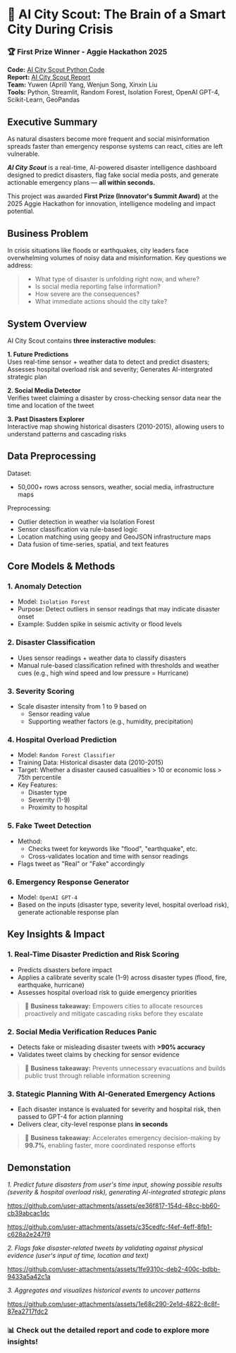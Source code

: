# 🌆 AI City Scout: The Brain of a Smart City During Crisis
  
### 🏆 First Prize Winner - Aggie Hackathon 2025

**Code:** [AI City Scout Python Code](https://github.com/YuwenAprilYang/AI-City-Scout/blob/0cb622488b10c9dcc4dc48572691838828ebc2bd/app.py)  
**Report:** [AI City Scout Report](https://github.com/YuwenAprilYang/AI-City-Scout/blob/0cb622488b10c9dcc4dc48572691838828ebc2bd/AI%20City%20Scout%20Report.pdf)  
**Team:** Yuwen (April) Yang, Wenjun Song, Xinxin Liu  
**Tools:** Python, Streamlit, Random Forest, Isolation Forest, OpenAI GPT-4, Scikit-Learn, GeoPandas  

## Executive Summary
As natural disasters become more frequent and social misinformation spreads faster than emergency response systems can react, cities are left vulnerable.  
  
**_AI City Scout_** is a real-time, AI-powered disaster intelligence dashboard designed to predict disasters, flag fake social media posts, and generate actionable emergency plans — **all within seconds.**  
  
This project was awarded **First Prize (Innovator's Summit Award)** at the 2025 Aggie Hackathon for innovation, intelligence modeling and impact potential.

## Business Problem
In crisis situations like floods or earthquakes, city leaders face overwhelming volumes of noisy data and misinformation. Key questions we address:  
> - What type of disaster is unfolding right now, and where?  
> - Is social media reporting false information?  
> - How severe are the consequences?  
> - What immediate actions should the city take?

## System Overview
AI City Scout contains **three insteractive modules:**  
  
**1. Future Predictions**  
Uses real-time sensor + weather data to detect and predict disasters; Assesses hospital overload risk and severity; Generates AI-intergrated strategic plan
  
**2. Social Media Detector**  
Verifies tweet claiming a disaster by cross-checking sensor data near the time and location of the tweet
  
**3. Past Disasters Explorer**  
Interactive map showing historical disasters (2010-2015), allowing users to understand patterns and cascading risks

## Data Preprocessing
Dataset: 
- 50,000+ rows across sensors, weather, social media, infrastructure maps  
  
Preprocessing:  
- Outlier detection in weather via Isolation Forest
- Sensor classification via rule-based logic
- Location matching using geopy and GeoJSON infrastructure maps
- Data fusion of time-series, spatial, and text features  
  
## Core Models & Methods
### 1. Anomaly Detection
- Model: `Isolation Forest`
- Purpose: Detect outliers in sensor readings that may indicate disaster onset
- Example: Sudden spike in seismic activity or flood levels

### 2. Disaster Classification
- Uses sensor readings + weather data to classify disasters
- Manual rule-based classification refined with thresholds and weather cues (e.g., high wind speed and low pressure = Hurricane)

### 3. Severity Scoring
- Scale disaster intensity from 1 to 9 based on
    - Sensor reading value
    - Supporting weather factors (e.g., humidity, precipitation)

### 4. Hospital Overload Prediction
- Model: `Random Forest Classifier`
- Training Data: Historical disaster data (2010-2015)
- Target: Whether a disaster caused casualities > 10 or economic loss > 75th percentile
- Key Features:
    - Disaster type
    - Severrity (1-9)
    - Proximity to hospital

### 5. Fake Tweet Detection
- Method:
  - Checks tweet for keywords like "flood", "earthquake", etc.
  - Cross-validates location and time with sensor readings
- Flags tweet as "Real" or "Fake" accordingly

### 6. Emergency Response Generator
- Model: `OpenAI GPT-4`
- Based on the inputs (disaster type, severity level, hospital overload risk), generate actionable response plan
  
## Key Insights & Impact
### 1. Real-Time Disaster Prediction and Risk Scoring
- Predicts disasters before impact
- Applies a calibrate severity scale (1-9)  across disaster types (flood, fire, earthquake, hurricane)
- Assesses hospital overload risk to guide emergency priorities
> 📌 **Business takeaway:** Empowers cities to allocate resources proactively and mitigate cascading risks before they escalate  

### 2. Social Media Verification Reduces Panic
- Detects fake or misleading disaster tweets with **>90% accuracy**
- Validates tweet claims by checking for sensor evidence
> 📌 **Business takeaway:** Prevents unnecessary evacuations and builds public trust through reliable information screening  

### 3. Stategic Planning With AI-Generated Emergency Actions
- Each disaster instance is evaluated for severity and hospital risk, then passed to GPT-4 for action planning
- Delivers clear, city-level response plans **in seconds**
> 📌 **Business takeaway:** Accelerates emergency decision-making by **99.7%**, enabling faster, more coordinated response efforts

## Demonstation
_1. Predict future disasters from user's time input, showing possible results (severity & hospital overload risk), generating AI-integrated strategic plans_  

https://github.com/user-attachments/assets/ee36f817-154d-48cc-bb60-cb39abcac1dc


https://github.com/user-attachments/assets/c35cedfc-f4ef-4eff-8fb1-c628a2e247f9
  
_2. Flags fake disaster-related tweets by validating against physical evidence (user's input of time, location and text)_  

https://github.com/user-attachments/assets/1fe9310c-deb2-400c-bdbb-9433a5a42c1a
  
_3. Aggregates and visualizes historical events to uncover patterns_  

https://github.com/user-attachments/assets/1e68c290-2e1d-4822-8c8f-87ea2717fdc2


### 📊 Check out the detailed report and code to explore more insights!
